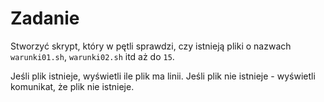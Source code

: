# Zadanie

Stworzyć skrypt, który w pętli sprawdzi, czy istnieją pliki o nazwach `warunki01.sh`, `warunki02.sh` itd aż do `15`.

Jeśli plik istnieje, wyświetli ile plik ma linii. Jeśli plik nie istnieje - wyświetli komunikat, że plik nie istnieje.


